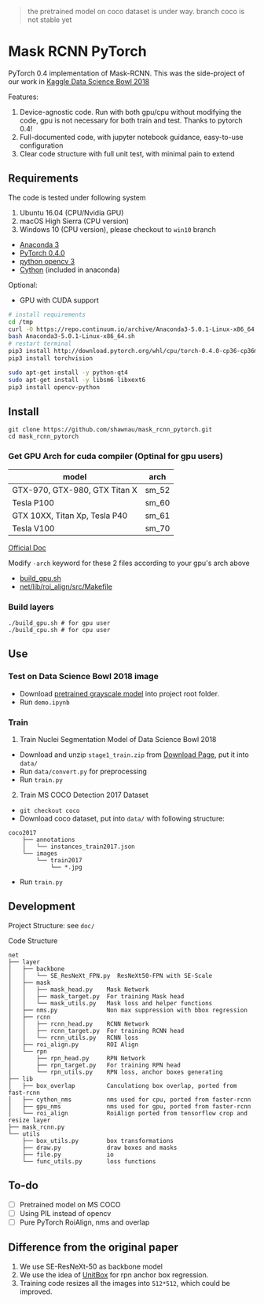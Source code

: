 
> the pretrained model on coco dataset is under way. branch coco is not stable yet

# Mask RCNN PyTorch
PyTorch 0.4 implementation of Mask-RCNN. This was the side-project of our work in [Kaggle Data Science Bowl 2018](https://github.com/shawnau/DataScienceBowl2018)

Features:

1. Device-agnostic code. Run with both gpu/cpu without modifying the code, gpu is not necessary for both train and test. Thanks to pytorch 0.4!
3. Full-documented code, with jupyter notebook guidance, easy-to-use configuration
4. Clear code structure with full unit test, with minimal pain to extend

## Requirements

The code is tested under following system

1. Ubuntu 16.04 (CPU/Nvidia GPU)
2. macOS High Sierra (CPU version)
3. Windows 10 (CPU version), please checkout to `win10` branch

 - [Anaconda 3](https://anaconda.org)
 - [PyTorch 0.4.0](https://pytorch.org)
 - [python opencv 3](https://pypi.org/project/opencv-python/)
 - [Cython](http://cython.org) (included in anaconda)

Optional:
 - GPU with CUDA support

```bash
# install requirements
cd /tmp
curl -O https://repo.continuum.io/archive/Anaconda3-5.0.1-Linux-x86_64.sh
bash Anaconda3-5.0.1-Linux-x86_64.sh
# restart terminal
pip3 install http://download.pytorch.org/whl/cpu/torch-0.4.0-cp36-cp36m-linux_x86_64.whl
pip3 install torchvision

sudo apt-get install -y python-qt4
sudo apt-get install -y libsm6 libxext6
pip3 install opencv-python
```

## Install

```
git clone https://github.com/shawnau/mask_rcnn_pytorch.git
cd mask_rcnn_pytorch
```

### Get GPU Arch for cuda compiler (Optinal for gpu users)

| model | arch |
|--|--|
| GTX-970, GTX-980, GTX Titan X | sm_52 |
| Tesla P100 | sm_60 |
| GTX 10XX, Titan Xp, Tesla P40| sm_61 |
| Tesla V100 | sm_70 |

[Official Doc](https://docs.nvidia.com/cuda/cuda-compiler-driver-nvcc/index.html#virtual-architecture-feature-list)

Modify `-arch` keyword for these 2 files according to your gpu's arch above
 - [build_gpu.sh](https://github.com/shawnau/mask_rcnn_pytorch/blob/0c26d5dfaedbdf8ada0f96163a1e1f4103c2a843/build_gpu.sh#L11)
 - [net/lib/roi_align/src/Makefile](https://github.com/shawnau/mask_rcnn_pytorch/blob/0c26d5dfaedbdf8ada0f96163a1e1f4103c2a843/net/lib/roi_align/src/Makefile#L2)

### Build layers
```
./build_gpu.sh # for gpu user
./build_cpu.sh # for cpu user
```

## Use

### Test on Data Science Bowl 2018 image
 - Download [pretrained grayscale model](https://drive.google.com/open?id=1E61LL0fPMVeYhPAZCbt3A6PbmM8vj4Ku) into project root folder.
 - Run `demo.ipynb`

### Train
1. Train Nuclei Segmentation Model of Data Science Bowl 2018
 - Download  and unzip `stage1_train.zip` from [Download Page](https://www.kaggle.com/c/data-science-bowl-2018/data), put it into `data/`
 - Run `data/convert.py` for preprocessing
 - Run  `train.py`

2. Train MS COCO Detection 2017 Dataset
 - `git checkout coco`
 - Download coco dataset, put into `data/` with following structure:

```
coco2017
    ├── annotations
    │   └── instances_train2017.json
    └── images
        └── train2017
            └── *.jpg
```
  - Run `train.py`

## Development
Project Structure: see `doc/`

Code Structure
```
net
├── layer
│   ├── backbone
│   │   └── SE_ResNeXt_FPN.py  ResNeXt50-FPN with SE-Scale
│   ├── mask
│   │   ├── mask_head.py    Mask Network
│   │   ├── mask_target.py  For training Mask head
│   │   └── mask_utils.py   Mask loss and helper functions
│   ├── nms.py              Non max suppression with bbox regression
│   ├── rcnn
│   │   ├── rcnn_head.py    RCNN Network
│   │   ├── rcnn_target.py  For training RCNN head
│   │   └── rcnn_utils.py   RCNN loss
│   ├── roi_align.py        ROI Align
│   └── rpn
│       ├── rpn_head.py     RPN Network
│       ├── rpn_target.py   For training RPN head
│       └── rpn_utils.py    RPN loss, anchor boxes generating
├── lib
│   ├── box_overlap         Canculationg box overlap, ported from fast-rcnn
│   ├── cython_nms          nms used for cpu, ported from faster-rcnn
│   ├── gpu_nms             nms used for gpu, ported from faster-rcnn
│   └── roi_align           RoiAlign ported from tensorflow crop and resize layer
├── mask_rcnn.py
└── utils
    ├── box_utils.py        box transformations
    ├── draw.py             draw boxes and masks
    ├── file.py             io
    └── func_utils.py       loss functions
```

## To-do
 - [ ] Pretrained model on MS COCO
 - [ ] Using PIL instead of opencv
 - [ ] Pure PyTorch RoiAlign, nms and overlap

## Difference from the original paper

1. We use SE-ResNeXt-50 as backbone model
2. We use the idea of [UnitBox](https://arxiv.org/abs/1608.01471) for rpn anchor box regression.
3. Training code resizes all the images into `512*512`, which could be improved.
